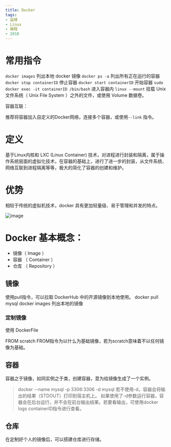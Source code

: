 ```yaml
---
title: Docker
tags:
- 运维
- Linux
- 编程
- 2018
---
```


# 常用指令


```docker images``` 列出本地 docker 镜像 
```docker ps -a``` 	列出所有正在运行的容器 
```docker stop containerID```	停止容器
```docker start containerID```	开始容器
```sudo docker exec -it containerID /bin/bash```  	进入容器内
```linux --mount``` 	 挂载 Unix 文件系统（ Unix File System ）之外的文件，或使用 Volume 数据卷。


容器互联：

推荐将容器加入自定义的Docker网络，连接多个容器，或使用```--link``` 指令。

# 定义

基于Linux内核和 LXC (Linux Container) 技术，对进程进行封装和隔离，属于操作系统层面的虚拟化技术，在容器的基础上，进行了进一步的封装，从文件系统、网络互联到进程隔离等等，极大的简化了容器的创建和维护。

# 优势

相较于传统的虚拟机技术，docker 具有更加轻量级、易于管理和并发的特点。

![image](https://ygria.oss-cn-hangzhou.aliyuncs.com/Hexo/docker%E4%BC%98%E5%8A%BF.png)


# Docker 基本概念：

+ 镜像（ Image ）
+ 容器 （ Container ）
+ 仓库 （ Repository ）


## 镜像

使用pull指令，可以拉取 DockerHub 中的开源镜像到本地使用。
docker pull mysql
docker images 列出本地的镜像

### 定制镜像

使用 DockerFile

FROM scratch 
FROM指令为以什么为基础镜像，若为scratch意味着不以任何镜像为基础。



## 容器

容器之于镜像，如同实例之于类，创建容器，意为给镜像生成了一个实例。
> docker --name mysql -p 3306:3306 -d mysql
若不使用-d，容器会将输出的结果（STDOUT）打印到宿主机上。
如果使用了-d参数运行容器，容器会在后台运行，并不会在前台输出结果。若要看输出，可使用docker logs containerID指令进行查看。


## 仓库

在定制好个人的镜像后，可以搭建仓库进行存储。

